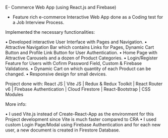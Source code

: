 E- Commerce Web App (using React.js and Firebase)
 - Feature rich e-commerce Interactive Web App done as a Coding test for a Job Interview Process.

Implemented the necessary functionalities:

• Developed interactive User Interface with Pages and Navigation. 
• Attractive Navigation Bar which contains Links for Pages, Dynamic Cart Button and Profile Link Button for User Authentication.
• Home Page with Attractive Carousels and a dozen of Product Categories.
• Login/Register Feature for Users with Cofirm Password Field, Custom & Firebase Validations.
• Dynamic Cart on which quantity of each Product can be changed. 
• Responsive design for small devices.

Project done with: React JS | Vite JS | Redux & Redux Toolkit | React Router v6 | Firebase Authentication | Cloud Firestore | React-Bootstrap | CSS Modules

More info:

• I used Vite.js instead of Create-React-App as the environment for this Project development since Vite is much faster compared to CRA
• I used custom Login Page/Modal using Firebase Authentication and for each new user, a new document is created in Firestore Database.


